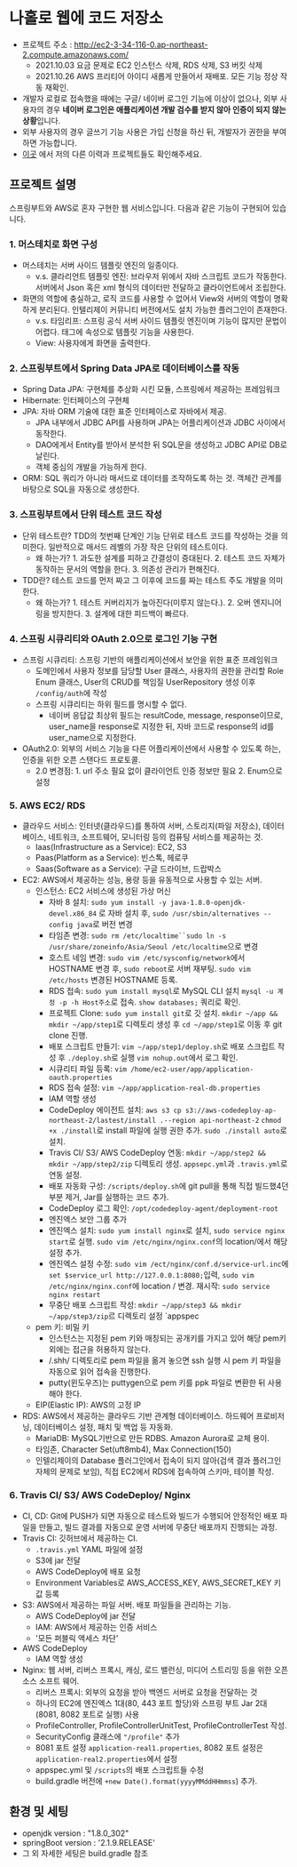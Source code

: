 # 나홀로 웹에 코드 저장소

- 프로젝트 주소 : http://ec2-3-34-116-0.ap-northeast-2.compute.amazonaws.com/
  - 2021.10.03 요금 문제로 EC2 인스턴스 삭제, RDS 삭제, S3 버킷 삭제
  - 2021.10.26 AWS 프리티어 아이디 새롭게 만들어서 재배포. 모든 기능 정상 작동 재확인.
- 개발자 로컬로 접속했을 때에는 구글/ 네이버 로그인 기능에 이상이 없으나, 외부 사용자의 경우 **네이버 로그인은 애플리케이션 개발 검수를 받지 않아 인증이 되지 않는 상황**입니다.
- 외부 사용자의 경우 글쓰기 기능 사용은 가입 신청을 하신 뒤, 개발자가 권한을 부여하면 가능합니다.
- [이곳][port] 에서 저의 다른 이력과 프로젝트들도 확인해주세요.

## 프로젝트 설명

스프링부트와 AWS로 혼자 구현한 웹 서비스입니다. 다음과 같은 기능이 구현되어 있습니다.

### 1. 머스테치로 화면 구성

- 머스테치는 서버 사이드 템플릿 엔진의 일종이다.
  - v.s. 클라리언트 템플릿 엔진: 브라우저 위에서 자바 스크립트 코드가 작동한다. 서버에서 Json 혹은 xml 형식의 데이터만 전달하고 클라이언트에서 조립한다.
- 화면의 역할에 충실하고, 로직 코드를 사용할 수 없어서 View와 서버의 역할이 명확하게 분리된다. 인텔리제이 커뮤니티 버전에서도 설치 가능한 플러그인이 존재한다.
  - v.s. 타임리프: 스프링 공식 서버 사이드 템플릿 엔진이며 기능이 많지만 문법이 어렵다. 태그에 속성으로 템플릿 기능을 사용한다.
  - View: 사용자에게 화면을 출력한다.

### 2. 스프링부트에서 Spring Data JPA로 데이터베이스를 작동

- Spring Data JPA: 구현체를 추상화 시킨 모듈, 스프링에서 제공하는 프레임워크
- Hibernate: 인터페이스의 구현체
- JPA: 자바 ORM 기술에 대한 표준 인터페이스로 자바에서 제공.
  - JPA 내부에서 JDBC API를 사용하며 JPA는 어플리케이션과 JDBC 사이에서 동작한다.
  - DAO에게서 Entity를 받아서 분석한 뒤 SQL문을 생성하고 JDBC API로 DB로 날린다.
  - 객체 중심의 개발을 가능하게 한다.
- ORM: SQL 쿼리가 아니라 매서드로 데이터를 조작하도록 하는 것. 객체간 관계를 바탕으로 SQL을 자동으로 생성한다.

### 3. 스프링부트에서 단위 테스트 코드 작성

- 단위 테스트란? TDD의 첫번째 단계인 기능 단위로 테스트 코드를 작성하는 것을 의미한다. 일반적으로 매서드 레벨의 가장 작은 단위의 테스트이다.
  - 왜 하는가? 1. 과도한 설계를 피하고 간결성이 증대된다. 2. 테스트 코드 자체가 동작하는 문서의 역할을 한다. 3. 의존성 관리가 편해진다.
- TDD란? 테스트 코드를 먼저 짜고 그 이후에 코드를 짜는 테스트 주도 개발을 의미한다.
  - 왜 하는가? 1. 테스트 커버리지가 높아진다(미루지 않는다.). 2. 오버 엔지니어링을 방지한다. 3. 설계에 대한 피드백이 빠르다.

### 4. 스프링 시큐리티와 OAuth 2.0으로 로그인 기능 구현

- 스프링 시큐리티: 스프링 기반의 애플리케이션에서 보안을 위한 표준 프레임워크
  - 도메인에서 사용자 정보를 담당할 User 클래스, 사용자의 권한을 관리할 Role Enum 클래스, User의 CRUD를 책임질 UserRepository 생성 이후 `/config/auth`에 작성
  - 스프링 시큐리티는 하위 필드를 명시할 수 없다.
    - 네이버 응답값 최상위 필드는 resultCode, message, response이므로, user_name을 response로 지정한 뒤, 자바 코드로 response의 id를 user_name으로 지정한다.
- OAuth2.0: 외부의 서비스 기능을 다른 어플리케이션에서 사용할 수 있도록 하는, 인증을 위한 오픈 스탠다드 프로토콜.
  - 2.0 변경점: 1. url 주소 필요 없이 클라이언트 인증 정보만 필요 2. Enum으로 설정

### 5. AWS EC2/ RDS

- 클라우드 서비스: 인터넷(클라우드)를 통하여 서버, 스토리지(파일 저장소), 데이터베이스, 네트워크, 소프트웨어, 모니터링 등의 컴퓨팅 서비스를 제공하는 것.
  - Iaas(Infrastructure as a Service): EC2, S3
  - Paas(Platform as a Service): 빈스톡, 헤로쿠
  - Saas(Software as a Service): 구글 드라이브, 드랍박스
- EC2: AWS에서 제공하는 성능, 용량 등을 유동적으로 사용할 수 있는 서버.
  - 인스턴스: EC2 서비스에 생성된 가상 머신
    - 자바 8 설치: `sudo yum install -y java-1.8.0-openjdk-devel.x86_84` 로 자바 설치 후, `sudo /usr/sbin/alternatives --config java`로 버전 변경
    - 타임존 변경: ` sudo rm /etc/localtime``sudo ln -s /usr/share/zoneinfo/Asia/Seoul /etc/localtime `으로 변경
    - 호스트 네임 변경: `sudo vim /etc/sysconfig/network`에서 HOSTNAME 변경 후, `sudo reboot`로 서버 재부팅. `sudo vim /etc/hosts` 변경된 HOSTNAME 등록.
    - RDS 접속: `sudo yum install mysql`로 MySQL CLI 설치 `mysql -u 계정 -p -h Host주소`로 접속. `show databases;` 쿼리로 확인.
    - 프로젝트 Clone: `sudo yum install git`로 깃 설치. `mkdir ~/app && mkdir ~/app/step1`로 디렉토리 생성 후 `cd ~/app/step1`로 이동 후 git clone 진행.
    - 배포 스크립트 만들기: `vim ~/app/step1/deploy.sh`로 배포 스크립트 작성 후 `./deploy.sh`로 실행 `vim nohup.out`에서 로그 확인.
    - 시큐리티 파일 등록: `vim /home/ec2-user/app/application-oauth.properties`
    - RDS 접속 설정: `vim ~/app/application-real-db.properties`
    - IAM 역할 생성
    - CodeDeploy 에이전트 설치: `aws s3 cp s3://aws-codedeploy-ap-northeast-2/lastest/install .--region api-northeast-2` `chmod +x ./install`로 install 파일에 실행 권한 추가. `sudo ./install auto`로 설치.
    - Travis CI/ S3/ AWS CodeDeploy 연동: `mkdir ~/app/step2 && mkdir ~/app/step2/zip` 디렉토리 생성. `appsepc.yml`과 `.travis.yml`로 연동 설정.
    - 배포 자동화 구성: `/scripts/deploy.sh`에 git pull을 통해 직접 빌드했4던 부분 제거, Jar를 실행하는 코드 추가.
    - CodeDeploy 로그 확인: `/opt/codedeploy-agent/deployment-root`
    - 엔진엑스 보안 그룹 추가
    - 엔진엑스 설치: `sudo yum install nginx`로 설치, `sudo service nginx start`로 실행. `sudo vim /etc/nginx/nginx.conf`의 location/에서 해당 설정 추가.
    - 엔진엑스 설정 수정: `sudo vim /ect/nginx/conf.d/service-url.inc`에 `set $service_url http://127.0.0.1:8080;`입력, `sudo vim /etc/nginx/nginx.conf`에 location / 변경. 재시작: `sudo service nginx restart`
    - 무중단 배포 스크립트 작성: `mkdir ~/app/step3 && mkdir ~/app/step3/zip`르 디렉토리 설정 `appspec
  - pem 키: 비밀 키
    - 인스턴스는 지정된 pem 키와 매칭되는 공개키를 가지고 있어 해당 pem키 외에는 접근을 허용하지 않는다.
    - /.shh/ 디렉토리로 pem 파일을 옮겨 놓으면 ssh 실행 시 pem 키 파일을 자동으로 읽어 접속을 진행한다.
    - putty(윈도우즈)는 puttygen으로 pem 키를 ppk 파일로 변환한 뒤 사용해야 한다.
  - EIP(Elastic IP): AWS의 고정 IP
- RDS: AWS에서 제공하는 클라우드 기반 관계형 데이터베이스. 하드웨어 프로비저닝, 데이터베이스 설정, 패치 및 백업 등 자동화.
  - MariaDB: MySQL기반으로 만든 RDBS. Amazon Aurora로 교체 용이.
  - 타임존, Character Set(uft8mb4), Max Connection(150)
  - 인텔리제이의 Database 플러그인에서 접속이 되지 않아(검색 결과 플러그인 자체의 문제로 보임), 직접 EC2에서 RDS에 접속하여 스키마, 테이블 작성.

### 6. Travis CI/ S3/ AWS CodeDeploy/ Nginx

- CI, CD: Git에 PUSH가 되면 자동으로 테스트와 빌드가 수행되어 안정적인 배포 파일을 만들고, 빌드 결과를 자동으로 운영 서버에 무중단 배포까지 진행되는 과정.
- Travis CI: 깃허브에서 제공하는 CI.
  - `.travis.yml` YAML 파일에 설정
  - S3에 jar 전달
  - AWS CodeDeploy에 배포 요청
  - Environment Variables로 AWS_ACCESS_KEY, AWS_SECRET_KEY 키 값 등록
- S3: AWS에서 제공하는 파일 서버. 배포 파일들을 관리하는 기능.
  - AWS CodeDeploy에 jar 전달
  - IAM: AWS에서 제공하는 인증 서비스
  - '모든 퍼블릭 액세스 차단'
- AWS CodeDeploy
  - IAM 역할 생성
- Nginx: 웹 서버, 리버스 프록시, 캐싱, 로드 밸런싱, 미디어 스트리밍 등을 위한 오픈 소스 소프트 웨어.
  - 리버스 프록시: 외부의 요청을 받아 백엔드 서버로 요청을 전달하는 것
  - 하나의 EC2에 엔진엑스 1대(80, 443 포트 할당)와 스프링 부트 Jar 2대(8081, 8082 포트로 실행) 사용
  - ProfileController, ProfileControllerUnitTest, ProfileControllerTest 작성.
  - SecurityConfig 클래스에 `"/profile"` 추가
  - 8081 포트 설정 `application-real1.properties`, 8082 포트 설정은 `application-real2.properties`에서 설정
  - appspec.yml 및 `/scripts`의 배포 스크립트들 수정
  - build.gradle 버전에 `+new Date().format(yyyyMMddHHmmss`) 추가.

## 환경 및 세팅

- openjdk version : "1.8.0_302"
- springBoot version : '2.1.9.RELEASE'
- 그 외 자세한 세팅은 build.gradle 참조

[port]: https://hsjung93.github.io/about/
